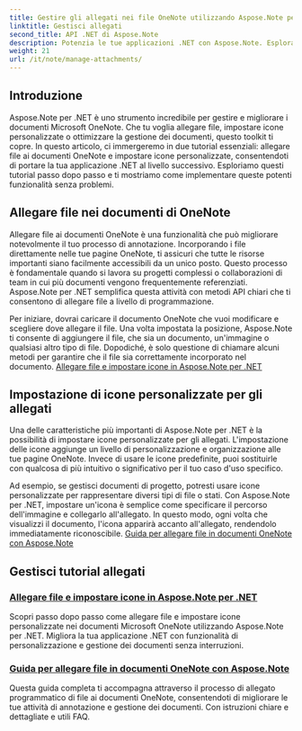 ```yaml
---
title: Gestire gli allegati nei file OneNote utilizzando Aspose.Note per .NET
linktitle: Gestisci allegati
second_title: API .NET di Aspose.Note
description: Potenzia le tue applicazioni .NET con Aspose.Note. Esplora i tutorial su come allegare file, impostare icone e recuperare allegati per uno sviluppo avanzato.
weight: 21
url: /it/note/manage-attachments/
---
```

## Introduzione

Aspose.Note per .NET è uno strumento incredibile per gestire e migliorare i documenti Microsoft OneNote. Che tu voglia allegare file, impostare icone personalizzate o ottimizzare la gestione dei documenti, questo toolkit ti copre. In questo articolo, ci immergeremo in due tutorial essenziali: allegare file ai documenti OneNote e impostare icone personalizzate, consentendoti di portare la tua applicazione .NET al livello successivo. Esploriamo questi tutorial passo dopo passo e ti mostriamo come implementare queste potenti funzionalità senza problemi.

## Allegare file nei documenti di OneNote  
Allegare file ai documenti OneNote è una funzionalità che può migliorare notevolmente il tuo processo di annotazione. Incorporando i file direttamente nelle tue pagine OneNote, ti assicuri che tutte le risorse importanti siano facilmente accessibili da un unico posto. Questo processo è fondamentale quando si lavora su progetti complessi o collaborazioni di team in cui più documenti vengono frequentemente referenziati. Aspose.Note per .NET semplifica questa attività con metodi API chiari che ti consentono di allegare file a livello di programmazione.

Per iniziare, dovrai caricare il documento OneNote che vuoi modificare e scegliere dove allegare il file. Una volta impostata la posizione, Aspose.Note ti consente di aggiungere il file, che sia un documento, un'immagine o qualsiasi altro tipo di file. Dopodiché, è solo questione di chiamare alcuni metodi per garantire che il file sia correttamente incorporato nel documento.
[Allegare file e impostare icone in Aspose.Note per .NET](./attaching-files-setting-icons/)

## Impostazione di icone personalizzate per gli allegati  
Una delle caratteristiche più importanti di Aspose.Note per .NET è la possibilità di impostare icone personalizzate per gli allegati. L'impostazione delle icone aggiunge un livello di personalizzazione e organizzazione alle tue pagine OneNote. Invece di usare le icone predefinite, puoi sostituirle con qualcosa di più intuitivo o significativo per il tuo caso d'uso specifico.

Ad esempio, se gestisci documenti di progetto, potresti usare icone personalizzate per rappresentare diversi tipi di file o stati. Con Aspose.Note per .NET, impostare un'icona è semplice come specificare il percorso dell'immagine e collegarlo all'allegato. In questo modo, ogni volta che visualizzi il documento, l'icona apparirà accanto all'allegato, rendendolo immediatamente riconoscibile.
[Guida per allegare file in documenti OneNote con Aspose.Note](./attach-file-in-one-note-documents/)

## Gestisci tutorial allegati
### [Allegare file e impostare icone in Aspose.Note per .NET](./attaching-files-setting-icons/)
Scopri passo dopo passo come allegare file e impostare icone personalizzate nei documenti Microsoft OneNote utilizzando Aspose.Note per .NET. Migliora la tua applicazione .NET con funzionalità di personalizzazione e gestione dei documenti senza interruzioni.
### [Guida per allegare file in documenti OneNote con Aspose.Note](./attach-file-in-one-note-documents/)
Questa guida completa ti accompagna attraverso il processo di allegato programmatico di file ai documenti OneNote, consentendoti di migliorare le tue attività di annotazione e gestione dei documenti. Con istruzioni chiare e dettagliate e utili FAQ.